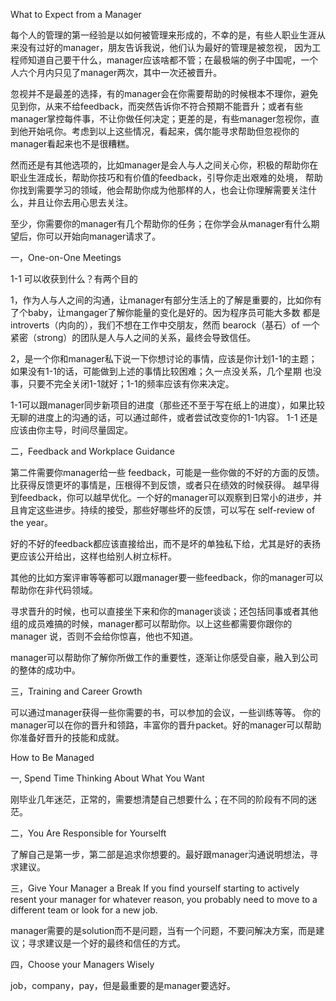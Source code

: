 
What to Expect from a Manager

每个人的管理的第一经验是以如何被管理来形成的，不幸的是，有些人职业生涯从来没有过好的manager，朋友告诉我说，他们认为最好的管理是被忽视，
因为工程师知道自己要干什么，manager应该啥都不管；在最极端的例子中国呢，一个人六个月内只见了manager两次，其中一次还被晋升。

忽视并不是最差的选择，有的manager会在你需要帮助的时候根本不理你，避免见到你，从来不给feedback，而突然告诉你不符合预期不能晋升；或者有些
manager掌控每件事，不让你做任何决定；更差的是，有些manager忽视你，直到他开始吼你。考虑到以上这些情况，看起来，偶尔能寻求帮助但忽视你的
manager看起来也不是很糟糕。

然而还是有其他选项的，比如manager是会人与人之间关心你，积极的帮助你在职业生涯成长，帮助你技巧和有价值的feedback，引导你走出艰难的处境，
帮助你找到需要学习的领域，他会帮助你成为他那样的人，也会让你理解需要关注什么，并且让你去用心思去关注。

至少，你需要你的manager有几个帮助你的任务；在你学会从manager有什么期望后，你可以开始向manager请求了。

一，One-on-One Meetings

1-1 可以收获到什么？有两个目的

1，作为人与人之间的沟通，让manager有部分生活上的了解是重要的，比如你有了个baby，让mangager了解你能量的变化是好的。因为程序员可能大多数
都是 introverts（内向的），我们不想在工作中交朋友，然而 bearock（基石）of 一个紧密（strong）的团队是人与人之间的关系，最终会导致信任。

2，是一个你和manager私下说一下你想讨论的事情，应该是你计划1-1的主题；如果没有1-1的话，可能做到上述的事情比较困难；久一点没关系，几个星期
也没事，只要不完全关闭1-1就好；1-1的频率应该有你来决定。

1-1可以跟manager同步新项目的进度（那些还不至于写在纸上的进度），如果比较无聊的进度上的沟通的话，可以通过邮件，或者尝试改变你的1-1内容。
1-1 还是应该由你主导，时间尽量固定。


二，Feedback and Workplace Guidance

第二件需要你manager给一些 feedback，可能是一些你做的不好的方面的反馈。比获得反馈更坏的事情是，压根得不到反馈，或者只在绩效的时候获得。
越早得到feedback，你可以越早优化。一个好的manager可以观察到日常小的进步，并且肯定这些进步。持续的接受，那些好哪些坏的反馈，可以写在
self-review of the year。

好的不好的feedback都应该直接给出，而不是坏的单独私下给，尤其是好的表扬更应该公开给出，这样也给别人树立标杆。

其他的比如方案评审等等都可以跟manager要一些feedback，你的manager可以帮助你在非代码领域。

寻求晋升的时候，也可以直接坐下来和你的manager谈谈；还包括同事或者其他组的成员难搞的时候，manager都可以帮助你。以上这些都需要你跟你的manager
说，否则不会给你惊喜，他也不知道。

manager可以帮助你了解你所做工作的重要性，逐渐让你感受自豪，融入到公司的整体的成功中。



三，Training and Career Growth

可以通过manager获得一些你需要的书，可以参加的会议，一些训练等等。
你的manager可以在你的晋升和领路，丰富你的晋升packet。好的manager可以帮助你准备好晋升的技能和成就。


How to Be Managed

一, Spend Time Thinking About What You Want

刚毕业几年迷茫，正常的，需要想清楚自己想要什么；在不同的阶段有不同的迷茫。


二，You Are Responsible for Yourselft

了解自己是第一步，第二部是追求你想要的。最好跟manager沟通说明想法，寻求建议。


三，Give Your Manager a Break
If you find yourself starting to actively resent your manager for whatever reason, you
probably need to move to a different team or look for a new job. 

manager需要的是solution而不是问题，当有一个问题，不要问解决方案，而是建议；寻求建议是一个好的最终和信任的方式。


四，Choose your Managers Wisely

job，company，pay，但是最重要的是manager要选好。
